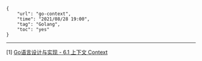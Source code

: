 ```
{
    "url": "go-context",
    "time": "2021/08/28 19:00",
    "tag": "Golang",
    "toc": "yes"
}
```



---

[1] [Go语言设计与实现 - 6.1 上下文 Context](https://draveness.me/golang/docs/part3-runtime/ch06-concurrency/golang-context/)

